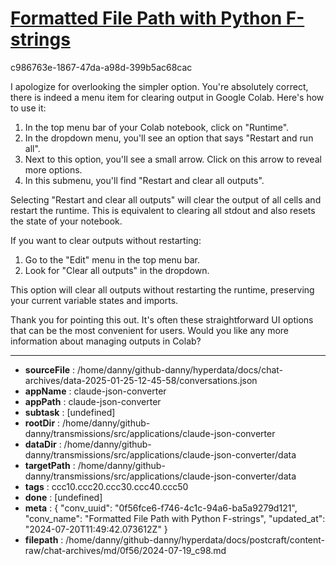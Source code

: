 # [Formatted File Path with Python F-strings](https://claude.ai/chat/0f56fce6-f746-4c1c-94a6-ba5a9279d121)

c986763e-1867-47da-a98d-399b5ac68cac

 I apologize for overlooking the simpler option. You're absolutely correct, there is indeed a menu item for clearing output in Google Colab. Here's how to use it:

1. In the top menu bar of your Colab notebook, click on "Runtime".
2. In the dropdown menu, you'll see an option that says "Restart and run all".
3. Next to this option, you'll see a small arrow. Click on this arrow to reveal more options.
4. In this submenu, you'll find "Restart and clear all outputs".

Selecting "Restart and clear all outputs" will clear the output of all cells and restart the runtime. This is equivalent to clearing all stdout and also resets the state of your notebook.

If you want to clear outputs without restarting:

1. Go to the "Edit" menu in the top menu bar.
2. Look for "Clear all outputs" in the dropdown.

This option will clear all outputs without restarting the runtime, preserving your current variable states and imports.

Thank you for pointing this out. It's often these straightforward UI options that can be the most convenient for users. Would you like any more information about managing outputs in Colab?

---

* **sourceFile** : /home/danny/github-danny/hyperdata/docs/chat-archives/data-2025-01-25-12-45-58/conversations.json
* **appName** : claude-json-converter
* **appPath** : claude-json-converter
* **subtask** : [undefined]
* **rootDir** : /home/danny/github-danny/transmissions/src/applications/claude-json-converter
* **dataDir** : /home/danny/github-danny/transmissions/src/applications/claude-json-converter/data
* **targetPath** : /home/danny/github-danny/transmissions/src/applications/claude-json-converter/data
* **tags** : ccc10.ccc20.ccc30.ccc40.ccc50
* **done** : [undefined]
* **meta** : {
  "conv_uuid": "0f56fce6-f746-4c1c-94a6-ba5a9279d121",
  "conv_name": "Formatted File Path with Python F-strings",
  "updated_at": "2024-07-20T11:49:42.073612Z"
}
* **filepath** : /home/danny/github-danny/hyperdata/docs/postcraft/content-raw/chat-archives/md/0f56/2024-07-19_c98.md